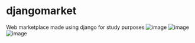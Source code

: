# djangomarket
Web marketplace made using django for study purposes
![image](https://github.com/56dnsigma/djangomarket/assets/93790854/b6aa4c1a-ade7-4529-9e83-645406185097)
![image](https://github.com/56dnsigma/djangomarket/assets/93790854/5fba419d-56f4-4b9d-a2b6-79edafd87066)
![image](https://github.com/56dnsigma/djangomarket/assets/93790854/8179f023-903c-4408-abc1-218eaaf9ad94)



